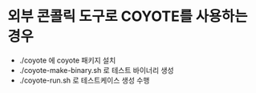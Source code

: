 # 외부 콘콜릭 도구로 COYOTE를 사용하는 경우

- ./coyote 에 coyote 패키지 설치
- ./coyote-make-binary.sh 로 테스트 바이너리 생성
- ./coyote-run.sh 로 테스트케이스 생성 수행